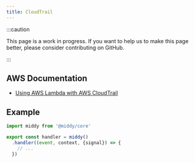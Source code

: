 ```yaml
---
title: CloudTrail
---
```


:::caution

This page is a work in progress. If you want to help us to make this page better, please consider contributing on GitHub.

:::

## AWS Documentation
- [Using AWS Lambda with AWS CloudTrail](https://docs.aws.amazon.com/lambda/latest/dg/with-cloudtrail.html)

## Example
```javascript
import middy from '@middy/core'

export const handler = middy()
  .handler((event, context, {signal}) => {
    // ...
  })
```
